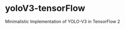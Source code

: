 # yoloV3-tensorFlow
Minimalistic Implementation of YOLO-V3 in TensorFlow 2

<!-- <video controls width="250">
    <source src="outputs/yolo_crowd_res.mp4"
            type="video/mp4">
</video> -->

